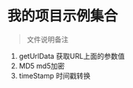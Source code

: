 # 我的项目示例集合

> 文件说明备注  
  
  <ol>
    <li> getUrlData  
         获取URL上面的参数值
    </li>
    <li> MD5  
         md5加密
    </li>
    <li> timeStamp  
         时间戳转换
    </li>
  </ol>

